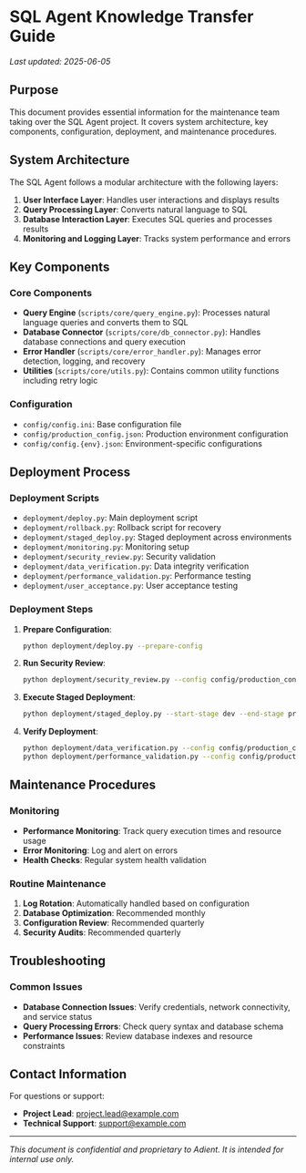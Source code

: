 # SQL Agent Knowledge Transfer Guide

*Last updated: 2025-06-05*

## Purpose

This document provides essential information for the maintenance team taking over the SQL Agent project. It covers system architecture, key components, configuration, deployment, and maintenance procedures.

## System Architecture

The SQL Agent follows a modular architecture with the following layers:

1. **User Interface Layer**: Handles user interactions and displays results
2. **Query Processing Layer**: Converts natural language to SQL
3. **Database Interaction Layer**: Executes SQL queries and processes results
4. **Monitoring and Logging Layer**: Tracks system performance and errors

## Key Components

### Core Components

- **Query Engine** (`scripts/core/query_engine.py`): Processes natural language queries and converts them to SQL
- **Database Connector** (`scripts/core/db_connector.py`): Handles database connections and query execution
- **Error Handler** (`scripts/core/error_handler.py`): Manages error detection, logging, and recovery
- **Utilities** (`scripts/core/utils.py`): Contains common utility functions including retry logic

### Configuration

- `config/config.ini`: Base configuration file
- `config/production_config.json`: Production environment configuration
- `config/config.{env}.json`: Environment-specific configurations

## Deployment Process

### Deployment Scripts

- `deployment/deploy.py`: Main deployment script
- `deployment/rollback.py`: Rollback script for recovery
- `deployment/staged_deploy.py`: Staged deployment across environments
- `deployment/monitoring.py`: Monitoring setup
- `deployment/security_review.py`: Security validation
- `deployment/data_verification.py`: Data integrity verification
- `deployment/performance_validation.py`: Performance testing
- `deployment/user_acceptance.py`: User acceptance testing

### Deployment Steps

1. **Prepare Configuration**:
   ```bash
   python deployment/deploy.py --prepare-config
   ```

2. **Run Security Review**:
   ```bash
   python deployment/security_review.py --config config/production_config.json
   ```

3. **Execute Staged Deployment**:
   ```bash
   python deployment/staged_deploy.py --start-stage dev --end-stage production
   ```

4. **Verify Deployment**:
   ```bash
   python deployment/data_verification.py --config config/production_config.json
   python deployment/performance_validation.py --config config/production_config.json
   ```

## Maintenance Procedures

### Monitoring

- **Performance Monitoring**: Track query execution times and resource usage
- **Error Monitoring**: Log and alert on errors
- **Health Checks**: Regular system health validation

### Routine Maintenance

1. **Log Rotation**: Automatically handled based on configuration
2. **Database Optimization**: Recommended monthly
3. **Configuration Review**: Recommended quarterly
4. **Security Audits**: Recommended quarterly

## Troubleshooting

### Common Issues

- **Database Connection Issues**: Verify credentials, network connectivity, and service status
- **Query Processing Errors**: Check query syntax and database schema
- **Performance Issues**: Review database indexes and resource constraints

## Contact Information

For questions or support:

- **Project Lead**: [project.lead@example.com](mailto:project.lead@example.com)
- **Technical Support**: [support@example.com](mailto:support@example.com)

---

*This document is confidential and proprietary to Adient. It is intended for internal use only.*

